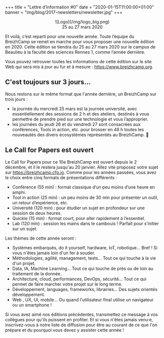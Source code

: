 +++
title = "Lettre d’Information #0"
date = "2020-01-15T11:00:00+01:00"
banner = "img/blog/2017-newsletters/newsletter.jpg"
+++

<center>
    ![Logo](/img/logo_big.png)
    <div class="lead">25 au 27 mars 2020</div>
</center>

Et voilà, c’est reparti pour une nouvelle année. Toute l’équipe du BreizhCamp se remet en marche pour vous proposer une nouvelle édition en 2020.
Cette édition se tiendra du 25 au 27 mars 2020 sur le campus de Beaulieu à la faculté des sciences Rennes 1, comme l’année dernière.

Vous pouvez retrouver toutes les informations de cette édition sur le site Web qui sera mis à jour au fur et à mesure : https://www.breizhcamp.org.

## C'est toujours sur 3 jours…

Nous restons sur le même format que l'année dernière, un BreizhCamp sur trois jours :

  * la journée du mercredi 25 mars est la journée université, avec essentiellement des sessions de 2 h et des ateliers, destinés à vous permettre de prendre pied sur une technologie et vous l’approprier.
  * les journées du jeudi 26 et du vendredi 27 sont consacrées aux conférences, Tools in action, etc. pour brosser en 48 h toutes les nouveautés des divers écosystèmes représentés au BreizhCamp.

## Le Call for Papers est ouvert

Le Call for Papers pour ce 10e BreizhCamp est ouvert depuis le 2 décembre, et il le restera jusqu'au 20 janvier. Allez vite proposez votre sujet sur https://breizhcamp.cfp.io.
Comme pour les années passées, vous avez le choix entre cinq formats de présentations différents :

  * Conférence (55 min) : format classique d’un peu moins d’une heure en amphi.
  * Tool in action (25 min) : un peu moins de 30 min pour présenter un outil, un retour d’expérience, etc.
  * Université (120 min) : pour étudier un sujet en profondeur sur une session de deux heures.
  * Quickie (15 min) : format court, pour aller rapidement à l’essentiel.
  * Lab (120 min) : session les mains dans le cambouis ! Parfait pour s’initier sur un sujet.

Les thèmes de cette année seront :

  * Systèmes embarqués, do it yourself, hardware, IoT, robotique… Bref ! Si vous n'êtes jamais loin d'un fer à souder.
  * Méthodologies, agilité, management, tests… Tout ce qui touche à la vie d'un projet.
  * Data, IA, Machine Learning… Tout ce qui touche de près ou de loin au traitement de la donnée.
  * Architecture, cloud, performances, DevOps, sécurité… Tout ce qui permet de faire marcher votre projet sur le long terme.
  * Développement, languages, frameworks, librairies… Des sujets orientés développement.
  * Web , UX, UI, mobile… Ou quand l'utilisateur final utilise un navigateur ou un smartphone !

Si vous avez aimé nos éditions précédentes, transmettez ce message à vos collègues pour qu'ils puissent en profiter. Et si vous n'êtes jamais venu·e, inscrivez-vous à notre liste de diffusion pour être au courant de ce que l'on prépare et du pourquoi vous devez y assister cette année !

